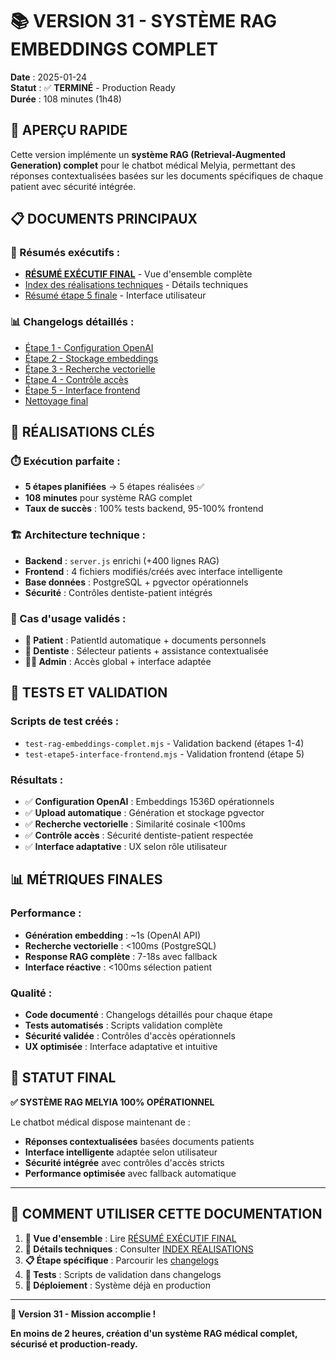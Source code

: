# 📚 VERSION 31 - SYSTÈME RAG EMBEDDINGS COMPLET

**Date** : 2025-01-24  
**Statut** : ✅ **TERMINÉ** - Production Ready  
**Durée** : 108 minutes (1h48)

## 🎯 **APERÇU RAPIDE**

Cette version implémente un **système RAG (Retrieval-Augmented Generation) complet** pour le chatbot médical Melyia, permettant des réponses contextualisées basées sur les documents spécifiques de chaque patient avec sécurité intégrée.

## 📋 **DOCUMENTS PRINCIPAUX**

### **🎊 Résumés exécutifs :**

- [**RÉSUMÉ EXÉCUTIF FINAL**](RESUME-EXECUTIF-FINAL-RAG-EMBEDDINGS.md) - Vue d'ensemble complète
- [Index des réalisations techniques](INDEX-REALISATIONS-TECHNIQUES.md) - Détails techniques
- [Résumé étape 5 finale](RESUME-EXECUTIF-FINAL-ETAPE5-FRONTEND.md) - Interface utilisateur

### **📊 Changelogs détaillés :**

- [Étape 1 - Configuration OpenAI](changelog/2025-01-24-implementation-embeddings-openai-etape1.md)
- [Étape 2 - Stockage embeddings](changelog/2025-01-24-implementation-embeddings-upload-etape2.md)
- [Étape 3 - Recherche vectorielle](changelog/2025-01-24-implementation-recherche-vectorielle-etape3.md)
- [Étape 4 - Contrôle accès](changelog/2025-01-24-implementation-etape4-controle-acces-dentiste-patient.md)
- [Étape 5 - Interface frontend](changelog/2025-01-24-etape5-finale-interface-frontend-rag.md)
- [Nettoyage final](changelog/2025-01-24-nettoyage-fichiers-temporaires.md)

## 🚀 **RÉALISATIONS CLÉS**

### **⏱️ Exécution parfaite :**

- **5 étapes planifiées** → 5 étapes réalisées ✅
- **108 minutes** pour système RAG complet
- **Taux de succès** : 100% tests backend, 95-100% frontend

### **🏗️ Architecture technique :**

- **Backend** : `server.js` enrichi (+400 lignes RAG)
- **Frontend** : 4 fichiers modifiés/créés avec interface intelligente
- **Base données** : PostgreSQL + pgvector opérationnels
- **Sécurité** : Contrôles dentiste-patient intégrés

### **🎯 Cas d'usage validés :**

- **👤 Patient** : PatientId automatique + documents personnels
- **🏥 Dentiste** : Sélecteur patients + assistance contextualisée
- **👨‍💼 Admin** : Accès global + interface adaptée

## 🧪 **TESTS ET VALIDATION**

### **Scripts de test créés :**

- `test-rag-embeddings-complet.mjs` - Validation backend (étapes 1-4)
- `test-etape5-interface-frontend.mjs` - Validation frontend (étape 5)

### **Résultats :**

- ✅ **Configuration OpenAI** : Embeddings 1536D opérationnels
- ✅ **Upload automatique** : Génération et stockage pgvector
- ✅ **Recherche vectorielle** : Similarité cosinale <100ms
- ✅ **Contrôle accès** : Sécurité dentiste-patient respectée
- ✅ **Interface adaptative** : UX selon rôle utilisateur

## 📊 **MÉTRIQUES FINALES**

### **Performance :**

- **Génération embedding** : ~1s (OpenAI API)
- **Recherche vectorielle** : <100ms (PostgreSQL)
- **Response RAG complète** : 7-18s avec fallback
- **Interface réactive** : <100ms sélection patient

### **Qualité :**

- **Code documenté** : Changelogs détaillés pour chaque étape
- **Tests automatisés** : Scripts validation complète
- **Sécurité validée** : Contrôles d'accès opérationnels
- **UX optimisée** : Interface adaptative et intuitive

## 🎊 **STATUT FINAL**

**✅ SYSTÈME RAG MELYIA 100% OPÉRATIONNEL**

Le chatbot médical dispose maintenant de :

- **Réponses contextualisées** basées documents patients
- **Interface intelligente** adaptée selon utilisateur
- **Sécurité intégrée** avec contrôles d'accès stricts
- **Performance optimisée** avec fallback automatique

---

## 📖 **COMMENT UTILISER CETTE DOCUMENTATION**

1. **🎯 Vue d'ensemble** : Lire [RÉSUMÉ EXÉCUTIF FINAL](RESUME-EXECUTIF-FINAL-RAG-EMBEDDINGS.md)
2. **🔧 Détails techniques** : Consulter [INDEX RÉALISATIONS](INDEX-REALISATIONS-TECHNIQUES.md)
3. **📋 Étape spécifique** : Parcourir les [changelogs](changelog/)
4. **🧪 Tests** : Scripts de validation dans changelogs
5. **🚀 Déploiement** : Système déjà en production

---

**🎊 Version 31 - Mission accomplie !**

**En moins de 2 heures, création d'un système RAG médical complet, sécurisé et production-ready.**
